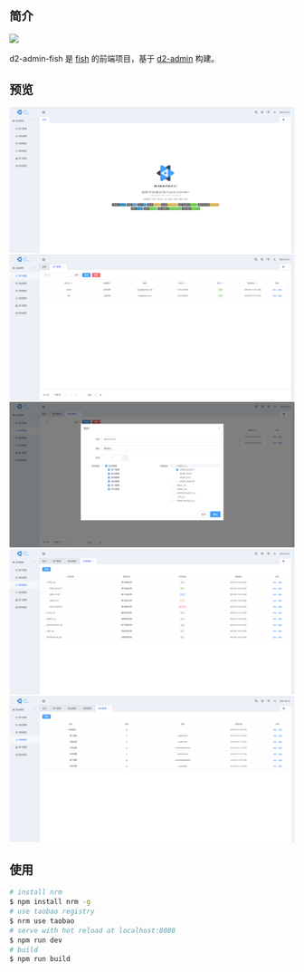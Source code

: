 ## 简介
<a href="https://github.com/d2-projects/d2-admin" target="_blank"><img src="https://raw.githubusercontent.com/FairyEver/d2-admin/master/doc/image/d2-admin@2x.png" width="150"></a>

d2-admin-fish 是 [fish](https://github.com/nekolr/fish) 的前端项目，基于 [d2-admin](https://github.com/d2-projects/d2-admin) 构建。

## 预览
![home](https://github.com/nekolr/d2-admin-fish/blob/master/media/home.png)
![user](https://github.com/nekolr/d2-admin-fish/blob/master/media/user.png)
![role](https://github.com/nekolr/d2-admin-fish/blob/master/media/role.png)
![permission](https://github.com/nekolr/d2-admin-fish/blob/master/media/permission.png)
![menu](https://github.com/nekolr/d2-admin-fish/blob/master/media/menu.png)

## 使用
```bash
# install nrm
$ npm install nrm -g
# use taobao registry
$ nrm use taobao
# serve with hot reload at localhost:8080
$ npm run dev
# build
$ npm run build
```